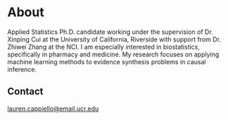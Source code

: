 # About

Applied Statistics Ph.D. candidate working under the supervision of Dr. Xinping Cui at the University of California, Riverside with support from Dr. Zhiwei Zhang at the NCI. I am especially interested in biostatistics, specifically in pharmacy and medicine. My research focuses on applying machine learning methods to evidence synthesis problems in causal inference.

## Contact

lauren.cappiello@email.ucr.edu
